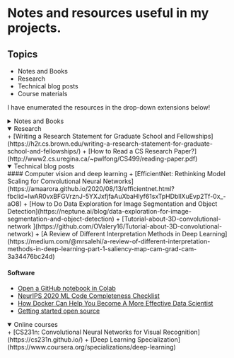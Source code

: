 # Notes and resources useful in my projects.


## Topics

* Notes and Books
* Research
* Technical blog posts
* Course materials

I have enumerated the resources in the drop-down extensions below!

<details><summary>Notes and Books</summary>
+ [Deep Learning Study Notes by Albert Pumarola](https://github.com/albertpumarola/deep-learning-notes)
+ [From Python to Numpy](https://www.labri.fr/perso/nrougier/from-python-to-numpy/)
+ [Learn X in Y: Python](https://learnxinyminutes.com/docs/python/)
+ [Scientific Computing in Python: Introduction to NumPy and Matplotlib](https://sebastianraschka.com/blog/2020/numpy-intro.html)

</details>

<details open><summary>Research</summary>
+ [Writing a Research Statement for Graduate School and Fellowships](https://h2r.cs.brown.edu/writing-a-research-statement-for-graduate-school-and-fellowships/)
+ [How to Read a CS Research Paper?](http://www2.cs.uregina.ca/~pwlfong/CS499/reading-paper.pdf)
</details>

<details open><summary>Technical blog posts</summary>
#### Computer vision and deep learning
+ [EfficientNet: Rethinking Model Scaling for Convolutional Neural Networks](https://amaarora.github.io/2020/08/13/efficientnet.html?fbclid=IwAR0vxBFGVrznJ-5YXJxfjfaAuXbaHlyf61sxTpHDbllXuEvp2Tf-0x_-aO8)
+ [How to Do Data Exploration for Image Segmentation and Object Detection](https://neptune.ai/blog/data-exploration-for-image-segmentation-and-object-detection)
+ [Tutorial-about-3D-convolutional-network ](https://github.com/OValery16/Tutorial-about-3D-convolutional-network)
+ [A Review of Different Interpretation Methods in Deep Learning](https://medium.com/@mrsalehi/a-review-of-different-interpretation-methods-in-deep-learning-part-1-saliency-map-cam-grad-cam-3a34476bc24d)

#### Software
+ [Open a GitHub notebook in Colab](https://colab.research.google.com/github/)
+ [NeurIPS 2020 ML Code Completeness Checklist](https://medium.com/paperswithcode/ml-code-completeness-checklist-e9127b168501)
+ [How Docker Can Help You Become A More Effective Data Scientist](https://towardsdatascience.com/how-docker-can-help-you-become-a-more-effective-data-scientist-7fc048ef91d5)
+ [Getting started open source](https://github.com/gabrieldemarmiesse/getting_started_open_source)
</details>

<details open><summary>Online courses</summary>
+ [CS231n: Convolutional Neural Networks for Visual Recognition](https://cs231n.github.io/)
+ [Deep Learning Specialization](https://www.coursera.org/specializations/deep-learning)
</details>



